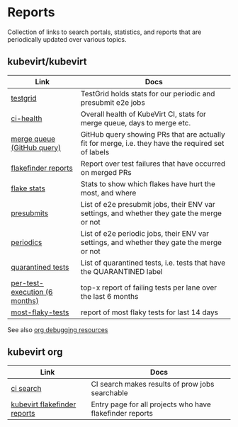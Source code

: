 # Reports

Collection of links to search portals, statistics, and reports that are periodically updated over various topics.

## kubevirt/kubevirt

| Link                                                                                                                                                                                                                                                                                        | Docs                                                                                                |
|---------------------------------------------------------------------------------------------------------------------------------------------------------------------------------------------------------------------------------------------------------------------------------------------|-----------------------------------------------------------------------------------------------------|
| [testgrid](https://testgrid.k8s.io/kubevirt)                                                                                                                                                                                                                                                | TestGrid holds stats for our periodic and presubmit e2e jobs                                        |
| [ci-health](https://kubevirt.io/ci-health/#kubevirtkubevirt)                                                                                                                                                                                                                                | Overall health of KubeVirt CI, stats for merge queue, days to merge etc.                            |
| [merge queue (GitHub query)](https://github.com/kubevirt/kubevirt/pulls?q=sort%3Aupdated-desc+is%3Apr+is%3Aopen+label%3Aapproved+label%3Algtm+-label%3Ado-not-merge%2Fhold+-label%3Ado-not-merge%2Fwork-in-progress+-label%3Ado-not-merge%2Frelease-note-label-needed+-label%3Aneeds-rebase) | GitHub query showing PRs that are actually fit for merge, i.e. they have the required set of labels |
| [flakefinder reports](https://storage.googleapis.com/kubevirt-prow/reports/flakefinder/kubevirt/kubevirt/index.html)                                                                                                                                                                        | Report over test failures that have occurred on merged PRs                                          |
| [flake stats](https://storage.googleapis.com/kubevirt-prow/reports/flakefinder/kubevirt/kubevirt/flake-stats-14days.html)                                                                                                                                                                   | Stats to show which flakes have hurt the most, and where                                            |
| [presubmits](https://storage.googleapis.com/kubevirt-prow/reports/e2ejobs/kubevirt/kubevirt/presubmits.html)                                                                                                                                                                                | List of e2e presubmit jobs, their ENV var settings, and whether they gate the merge or not          |
| [periodics](https://storage.googleapis.com/kubevirt-prow/reports/e2ejobs/kubevirt/kubevirt/periodics.html)                                                                                                                                                                                  | List of e2e periodic jobs, their ENV var settings, and whether they gate the merge or not           |
| [quarantined tests](https://storage.googleapis.com/kubevirt-prow/reports/quarantined-tests/kubevirt/kubevirt/index.html)                                                                                                                                                                    | List of quarantined tests, i.e. tests that have the QUARANTINED label                               |
| [per-test-execution (6 months)](https://storage.googleapis.com/kubevirt-prow/reports/per-test-results/kubevirt/kubevirt/last-six-months/index.html)                                                                                                                                         | top-x report of failing tests per lane over the last 6 months                                       |
| [most-flaky-tests](https://storage.googleapis.com/kubevirt-prow/reports/most-flaky-tests/kubevirt/kubevirt//index.html)                                                                                                                                                       |  report of most flaky tests for last 14 days                                                   |

See also [org debugging resources](./debugging-resources/org-debugging-resources.md)

## kubevirt org

| Link                                                                                                                  | Docs                                                     |
|-----------------------------------------------------------------------------------------------------------------------|----------------------------------------------------------|
| [ci search](https://search.ci.kubevirt.io/)                                                                           | CI search makes results of prow jobs searchable          |
| [kubevirt flakefinder reports](https://storage.googleapis.com/kubevirt-prow/reports/flakefinder/index.html) | Entry page for all projects who have flakefinder reports |
